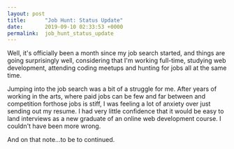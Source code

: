 ```yaml
---
layout: post
title:      "Job Hunt: Status Update"
date:       2019-09-10 02:33:53 +0000
permalink:  job_hunt_status_update
---
```



Well, it's officially been a month since my job search started, and things are going surprisingly well, considering that I'm working full-time, studying web development, attending coding meetups and hunting for jobs all at the same time.  

Jumping into the job search was a bit of a struggle for me.  After years of working in the arts, where paid jobs can be few and far between and competition forthose  jobs is stiff, I was feeling a lot of anxiety over just sending out my resume. I had very little confidence that it would be easy to land interviews as a new graduate of an online web development course.  I couldn't have been more wrong.

And on that note...to be to continued.
